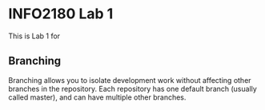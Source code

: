 # INFO2180 Lab 1
This is Lab 1 for <Brianna Roper>
## Branching
Branching allows you to isolate development work without
affecting other branches in the repository. Each repository
has one default branch (usually called master), and can have
multiple other branches.

